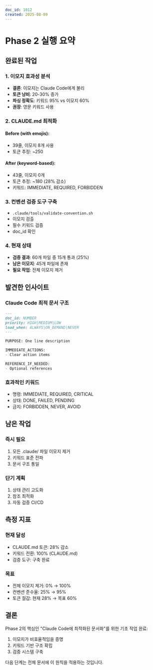 ```yaml
---
doc_id: 1012
created: 2025-08-09
---
```


# Phase 2 실행 요약

## 완료된 작업

### 1. 이모지 효과성 분석
- **결론**: 이모지는 Claude Code에게 불리
- **토큰 낭비**: 20-30% 증가
- **파싱 정확도**: 키워드 95% vs 이모지 60%
- **권장**: 영문 키워드 사용

### 2. CLAUDE.md 최적화
#### Before (with emojis):
- 39줄, 이모지 8개 사용
- 토큰 추정: ~250

#### After (keyword-based):
- 43줄, 이모지 0개
- 토큰 추정: ~180 (28% 감소)
- 키워드: IMMEDIATE, REQUIRED, FORBIDDEN

### 3. 컨벤션 검증 도구 구축
- `.claude/tools/validate-convention.sh`
- 이모지 검출
- 필수 키워드 검증
- doc_id 확인

### 4. 현재 상태
- **검증 결과**: 60개 파일 중 15개 통과 (25%)
- **남은 이모지**: 45개 파일에 존재
- **필요 작업**: 전체 이모지 제거

## 발견한 인사이트

### Claude Code 최적 문서 구조
```markdown
---
doc_id: NUMBER
priority: HIGH|MEDIUM|LOW
load_when: ALWAYS|ON_DEMAND|NEVER
---

PURPOSE: One line description

IMMEDIATE_ACTIONS:
- Clear action items

REFERENCE_IF_NEEDED:
- Optional references
```

### 효과적인 키워드
- 명령: IMMEDIATE, REQUIRED, CRITICAL
- 상태: DONE, FAILED, PENDING
- 금지: FORBIDDEN, NEVER, AVOID

## 남은 작업

### 즉시 필요
1. 모든 .claude/ 파일 이모지 제거
2. 키워드 표준 전파
3. 문서 구조 통일

### 단기 계획
1. 상태 관리 고도화
2. 참조 최적화
3. 자동 검증 CI/CD

## 측정 지표

### 현재 달성
- CLAUDE.md 토큰: 28% 감소
- 키워드 전환: 100% (CLAUDE.md)
- 검증 도구: 구축 완료

### 목표
- 전체 이모지 제거: 0% → 100%
- 컨벤션 준수율: 25% → 95%
- 토큰 절감: 현재 28% → 목표 60%

## 결론

Phase 2의 핵심인 "Claude Code에 최적화된 문서화"를 위한 기초 작업 완료:
1. 이모지가 비효율적임을 증명
2. 키워드 기반 구조 확립
3. 검증 시스템 구축

다음 단계는 전체 문서에 이 원칙을 적용하는 것입니다.
